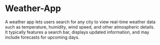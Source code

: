 # Weather-App
A weather app lets users search for any city to view real-time weather data such as temperature, humidity, wind speed, and other atmospheric details. It typically features a search bar, displays updated information, and may include forecasts for upcoming days.
